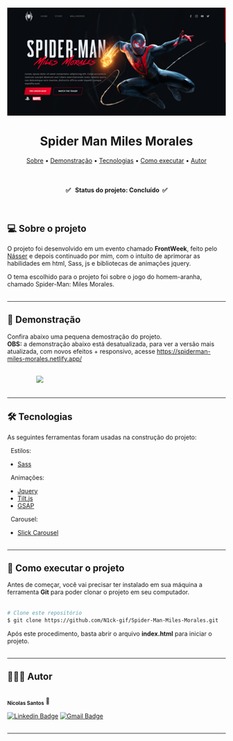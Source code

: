  
<img src="./img/banner-readme.png"><br />

<h1 align="center"><b>Spider Man Miles Morales</b></h1>

<p align="center">
 <a href="#-sobre-o-projeto">Sobre</a> •
 <a href="#-demonstração">Demonstração</a> •
 <a href="#-tecnologias">Tecnologias</a> • 
 <a href="#-como-executar-o-projeto">Como executar</a> • 
 <a href="#-autor">Autor</a>
</p><br />

<h4 align="center"> 
	✅ &nbsp; Status do projeto: <b>Concluído</b> &nbsp;✅ 
</h4><br />

## **💻 Sobre o projeto**

O projeto foi desenvolvido em um evento chamado **FrontWeek**, feito pelo <a href="https://github.com/nyousefali">Násser</a> e depois continuado por mim, com o intuito de aprimorar as habilidades em html, Sass, js e bibliotecas de animações jquery. 

O tema escolhido para o projeto foi sobre o jogo do homem-aranha, chamado Spider-Man: Miles Morales.<br /><br />

--- 

## **👀 Demonstração**

Confira abaixo uma pequena demostração do projeto. <br />
**OBS:** a demonstração abaixo está desatualizada, para ver a versão mais atualizada, com novos efeitos + responsivo, acesse https://spiderman-miles-morales.netlify.app/

<br /><img style="width: 90%; margin-left: 7vw" src="./img/demonstracao.gif"><br /><br />

---
## **🛠 Tecnologias**
As seguintes ferramentas foram usadas na construção do projeto:

&nbsp; Estilos:
- [Sass](https://sass-lang.com/)

&nbsp; Animações:

- [Jquery](https://jquery.com/)
- [Tilt.js](https://gijsroge.github.io/tilt.js/)
- [GSAP](https://greensock.com/gsap/)

&nbsp; Carousel:

- [Slick Carousel](https://kenwheeler.github.io/slick/)<br /><br />

---

## **🚀 Como executar o projeto**

Antes de começar, você vai precisar ter instalado em sua máquina a ferramenta **Git** para poder clonar o projeto em seu computador. 

```bash

# Clone este repositório
$ git clone https://github.com/N1ck-gif/Spider-Man-Miles-Morales.git

```
Após este procedimento, basta abrir o arquivo **index.html** para iniciar o projeto.<br /><br />

---

## 👨🏽‍💻 Autor

<a>
 <img style="border-radius: 50%;" src="https://avatars.githubusercontent.com/u/60737502?s=400&u=c7e1d85b575e56c0d54ae71ecf8099e27fd30c82&v=4" width="100px;" alt=""/>
 <br />
 <sub><b>Nicolas Santos</b></sub></a> <a>🚀</a>
 <br />

[![Linkedin Badge](https://img.shields.io/badge/-Nicolas-blue?style=flat-square&logo=Linkedin&logoColor=white&link=https://www.linkedin.com/in/tgmarinho/)](https://www.linkedin.com/in/nicolas-santos-487bb81ba/) 
[![Gmail Badge](https://img.shields.io/badge/-ns5077900@gmail.com-c14438?style=flat-square&logo=Gmail&logoColor=white&link=mailto:ns5077900@gmail.com)](mailto:ns5077900@gmail.com)
<br /><br />

---
